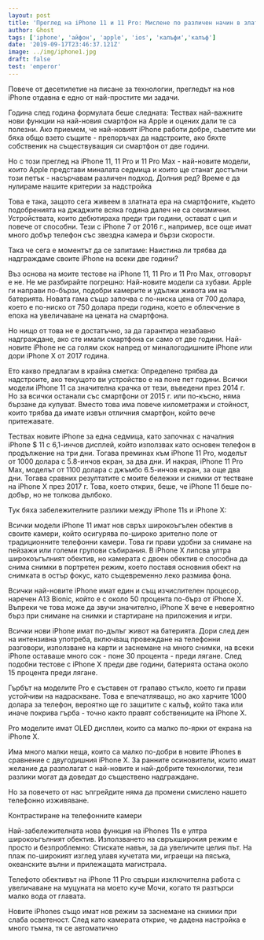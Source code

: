 ```yaml
---
layout: post
title: 'Преглед на iPhone 11 и 11 Pro: Мислене по различен начин в златната ера на смартфоните'
author: Ghost
tags: ['iphone', 'айфон', 'apple', 'ios', 'калъфи','калъф']
date: '2019-09-17T23:46:37.121Z'
image: ../img/iphone1.jpg
draft: false
test: 'emperor'
---
```


Повече от десетилетие на писане за технологии, прегледът на нов iPhone отдавна е едно от най-простите ми задачи.

Година след година формулата беше следната: Тествах най-важните нови функции на най-новия смартфон на Apple и оцених дали те са полезни. Ако приемем, че най-новият iPhone работи добре, съветите ми бяха общо взето същите - препоръчах да надстроите, ако бяхте собственик на съществуващия си смартфон от две години.

Но с този преглед на iPhone 11, 11 Pro и 11 Pro Max - най-новите модели, които Apple представи миналата седмица и които ще станат достъпни този петък - насърчавам различен подход. Долния ред? Време е да нулираме нашите критерии за надстройка

Това е така, защото сега живеем в златната ера на смартфоните, където подобренията на джаджите всяка година далеч не са сеизмични. Устройствата, които дебютираха преди три години, остават с цип и повече от способни. Тези с iPhone 7 от 2016 г., например, все още имат много добър телефон със звездна камера и бързи скорости.

Така че сега е моментът да се запитаме: Наистина ли трябва да надграждаме своите iPhone на всеки две години?

Въз основа на моите тестове на iPhone 11, 11 Pro и 11 Pro Max, отговорът е не. Не ме разбирайте погрешно: Най-новите модели са хубави. Apple ги направи по-бързи, подобри камерите и удължи живота им на батерията. Новата гама също започва с по-ниска цена от 700 долара, което е по-ниско от 750 долара преди година, което е облекчение в епоха на увеличаване на цената на смартфона.

Но нищо от това не е достатъчно, за да гарантира незабавно надграждане, ако сте имали смартфона си само от две години. Най-новите iPhone не са голям скок напред от миналогодишните iPhone или дори iPhone X от 2017 година.

Ето какво предлагам в крайна сметка: Определено трябва да надстроите, ако текущото ви устройство е на поне пет години. Всички модели iPhone 11 са значителна крачка от тези, въведени през 2014 г. Но за всички останали със смартфони от 2015 г. или по-късно, няма бързане да купуват. Вместо това има повече километражи и стойност, които трябва да имате извън отличния смартфон, който вече притежавате.

Тествах новите iPhone за една седмица, като започнах с началния iPhone \$ 11 с 6,1-инчов дисплей, който използвах като основен телефон в продължение на три дни. Тогава преминах към iPhone 11 Pro, моделът от 1000 долара с 5.8-инчов екран, за два дни. И накрая, iPhone 11 Pro Max, моделът от 1100 долара с джъмбо 6.5-инчов екран, за още два дни.
Тогава сравних резултатите с моите бележки и снимки от тестване на iPhone X през 2017 г. Това, което открих, беше, че iPhone 11 беше по-добър, но не толкова дълбоко.

Тук бяха забележителните разлики между iPhone 11s и iPhone X:

Всички модели iPhone 11 имат нов свръх широкоъгълен обектив в своите камери, който осигурява по-широко зрително поле от традиционните телефонни камери. Това ги прави удобни за снимане на пейзажи или големи групови събирания. В iPhone X липсва ултра широкоъгълният обектив, но камерата с двоен обектив е способна да снима снимки в портретен режим, което поставя основния обект на снимката в остър фокус, като същевременно леко размива фона.

Всички най-новите iPhone имат един и същ изчислителен процесор, наречен A13 Bionic, който е с около 50 процента по-бърз от iPhone X. Въпреки че това може да звучи значително, iPhone X вече е невероятно бърз при снимане на снимки и стартиране на приложения и игри.

Всички нови iPhone имат по-дълъг живот на батерията. Дори след ден на интензивна употреба, включващ провеждане на телефонни разговори, използване на карти и заснемане на много снимки, на всеки iPhone оставаше много сок - поне 30 процента - преди лягане. След подобни тестове с iPhone X преди две години, батерията остана около 15 процента преди лягане.

Гърбът на моделите Pro е съставен от грапаво стъкло, което ги прави устойчиви на надраскване. Това е впечатляващо, но ако харчите 1000 долара за телефон, вероятно ще го защитите с калъф, който така или иначе покрива гърба - точно както правят собствениците на iPhone X.

Pro моделите имат OLED дисплеи, които са малко по-ярки от екрана на iPhone X.

Има много малки неща, които са малко по-добри в новите iPhones в сравнение с двугодишния iPhone X. За ранните осиновители, които имат желание да разполагат с най-новите и най-добрите технологии, тези разлики могат да доведат до съществено надграждане.

Но за повечето от нас ъпгрейдите няма да промени смислено нашето телефонно изживяване.

Контрастиране на телефонните камери

Най-забележителната нова функция на iPhones 11s е ултра широкоъгълният обектив. Използването на свръхширокия режим е просто и безпроблемно: Стискате навън, за да увеличите целия път. На плаж по-широкият изглед улавя кучетата ми, играещи на пясъка, океанските вълни и прилежащата магистрала.

Телефото обективът на iPhone 11 Pro свърши изключителна работа с увеличаване на муцуната на моето куче Мочи, когато тя разтърси малко вода от главата.

Новите iPhones също имат нов режим за заснемане на снимки при слаба осветеност. След като камерата открие, че дадена настройка е много тъмна, тя се автоматично
